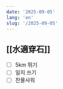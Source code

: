 ```yaml
---
date: '2025-09-05'
lang: 'en'
slug: '/2025-09-05'
---
```


## [[水適穿石]]

- [ ] 5km 뛰기
- [ ] 일지 쓰기
- [ ] 찬물샤워
